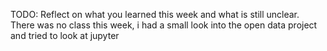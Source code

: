 TODO: Reflect on what you learned this week and what is still unclear.
There was no class this week, i had a small look into the open data project and tried to look at jupyter